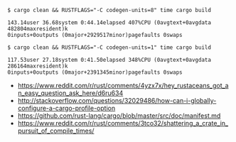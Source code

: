 
```shell
$ cargo clean && RUSTFLAGS="-C codegen-units=8" time cargo build

143.14user 36.68system 0:44.14elapsed 407%CPU (0avgtext+0avgdata 482804maxresident)k
0inputs+0outputs (0major+2929517minor)pagefaults 0swaps

$ cargo clean && RUSTFLAGS="-C codegen-units=1" time cargo build

117.53user 27.18system 0:41.50elapsed 348%CPU (0avgtext+0avgdata 286164maxresident)k
0inputs+0outputs (0major+2391345minor)pagefaults 0swaps
```
- https://www.reddit.com/r/rust/comments/4yzx7x/hey_rustaceans_got_an_easy_question_ask_here/d6ru634
- http://stackoverflow.com/questions/32029486/how-can-i-globally-configure-a-cargo-profile-option
- https://github.com/rust-lang/cargo/blob/master/src/doc/manifest.md
- https://www.reddit.com/r/rust/comments/3tco32/shattering_a_crate_in_pursuit_of_compile_times/
